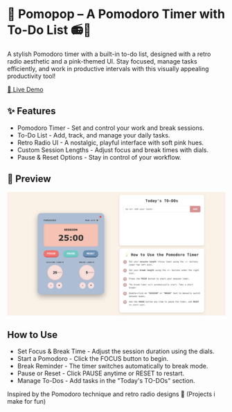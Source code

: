 # 🎵 Pomopop – A Pomodoro Timer with To-Do List 📻💖

A stylish Pomodoro timer with a built-in to-do list, designed with a retro radio aesthetic and a pink-themed UI. Stay focused, manage tasks efficiently, and work in productive intervals with this visually appealing productivity tool!

[🔗 Live Demo](https://nirunif.github.io/pomodoro-timer/)

## ✨ Features
- Pomodoro Timer - Set and control your work and break sessions.
- To-Do List - Add, track, and manage your daily tasks.
- Retro Radio UI - A nostalgic, playful interface with soft pink hues.
- Custom Session Lengths - Adjust focus and break times with dials.
- Pause & Reset Options - Stay in control of your workflow.

## 📸 Preview
![pomopop screenshot](pomopop.png)

## How to Use
- Set Focus & Break Time - Adjust the session duration using the dials.
- Start a Pomodoro - Click the FOCUS button to begin.
- Break Reminder - The timer switches automatically to break mode.
- Pause or Reset - Click PAUSE anytime or RESET to restart.
- Manage To-Dos - Add tasks in the "Today's TO-DOs" section.


Inspired by the Pomodoro technique and retro radio designs 🤎
(Projects i make for fun)